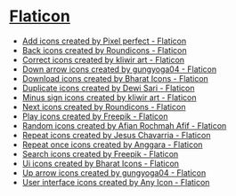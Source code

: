 # [Flaticon](www.flaticon.com)

- <a href="https://www.flaticon.com/free-icons/add" title="add icons">Add icons created by Pixel perfect - Flaticon</a>
- <a href="https://www.flaticon.com/free-icons/back" title="back icons">Back icons created by Roundicons - Flaticon</a>
- <a href="https://www.flaticon.com/free-icons/correct" title="correct icons">Correct icons created by kliwir art - Flaticon</a>
- <a href="https://www.flaticon.com/free-icons/down-arrow" title="down arrow icons">Down arrow icons created by gungyoga04 - Flaticon</a>
- <a href="https://www.flaticon.com/free-icons/download" title="download icons">Download icons created by Bharat Icons - Flaticon</a>
- <a href="https://www.flaticon.com/free-icons/duplicate" title="duplicate icons">Duplicate icons created by Dewi Sari - Flaticon</a>
- <a href="https://www.flaticon.com/free-icons/minus-sign" title="minus sign icons">Minus sign icons created by kliwir art - Flaticon</a>
- <a href="https://www.flaticon.com/free-icons/next" title="next icons">Next icons created by Roundicons - Flaticon</a>
- <a href="https://www.flaticon.com/free-icons/play" title="play icons">Play icons created by Freepik - Flaticon</a>
- <a href="https://www.flaticon.com/free-icons/random" title="random icons">Random icons created by Afian Rochmah Afif - Flaticon</a>
- <a href="https://www.flaticon.com/free-icons/repeat" title="repeat icons">Repeat icons created by Jesus Chavarria - Flaticon</a>
- <a href="https://www.flaticon.com/free-icons/repeat-once" title="repeat once icons">Repeat once icons created by Anggara - Flaticon</a>
- <a href="https://www.flaticon.com/free-icons/search" title="search icons">Search icons created by Freepik - Flaticon</a>
- <a href="https://www.flaticon.com/free-icons/ui" title="ui icons">Ui icons created by Bharat Icons - Flaticon</a>
- <a href="https://www.flaticon.com/free-icons/up-arrow" title="up arrow icons">Up arrow icons created by gungyoga04 - Flaticon</a>
- <a href="https://www.flaticon.com/free-icons/user-interface" title="user interface icons">User interface icons created by Any Icon - Flaticon</a>
